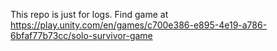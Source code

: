 This repo is just for logs. Find game at https://play.unity.com/en/games/c700e386-e895-4e19-a786-6bfaf77b73cc/solo-survivor-game
